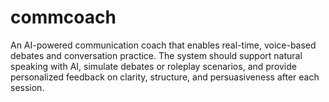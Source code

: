 # commcoach
An AI-powered communication coach that enables real-time, voice-based debates and conversation practice.  The system should support natural speaking with AI, simulate debates or roleplay scenarios, and provide  personalized feedback on clarity, structure, and persuasiveness after each session.
